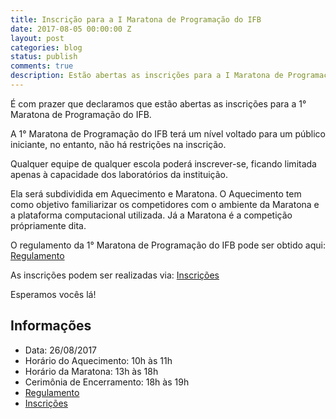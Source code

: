```yaml
---
title: Inscrição para a I Maratona de Programação do IFB
date: 2017-08-05 00:00:00 Z
layout: post
categories: blog
status: publish
comments: true
description: Estão abertas as inscrições para a I Maratona de Programação do IFB
---
```


É com prazer que declaramos que estão abertas as inscrições para a 1° Maratona de Programação do IFB.

A 1° Maratona de Programação do IFB terá um nível voltado para um público iniciante, no entanto, não há restrições na inscrição.

Qualquer equipe de qualquer escola poderá inscrever-se, ficando limitada apenas à capacidade dos laboratórios da instituição.

Ela será subdividida em Aquecimento e Maratona. O Aquecimento tem como objetivo familiarizar os competidores com o ambiente da Maratona e a plataforma computacional utilizada. Já a Maratona é a competição própriamente dita.

O regulamento da 1° Maratona de Programação do IFB pode ser obtido aqui: [Regulamento]({{site.url}}/assets/Regulamento-1-Maratona-IFB.pdf)

As inscrições podem ser realizadas via: [Inscrições](#)


Esperamos vocês lá!

## Informações
* Data: 26/08/2017
* Horário do Aquecimento: 10h às 11h
* Horário da Maratona: 13h às 18h
* Cerimônia de Encerramento: 18h às 19h
* [Regulamento]({{site.url}}/assets/Regulamento-1-Maratona-IFB.pdf)
* [Inscrições](#)
